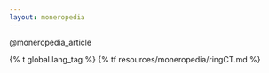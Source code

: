 ```yaml
---
layout: moneropedia
---
```


@moneropedia_article

{% t global.lang_tag %}
{% tf resources/moneropedia/ringCT.md %}
